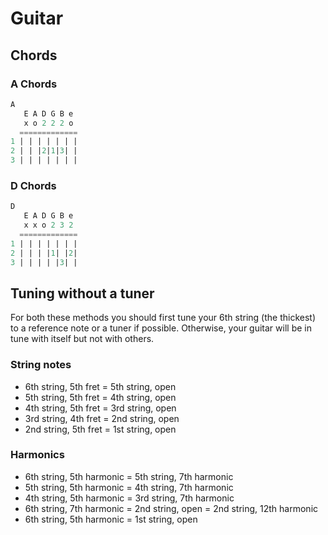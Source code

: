# Guitar

## Chords

### A Chords

```sql
A
   E A D G B e
   x o 2 2 2 o
  =============
1 | | | | | | |
2 | | |2|1|3| |
3 | | | | | | |
```

### D Chords

```sql
D
   E A D G B e
   x x o 2 3 2
  =============
1 | | | | | | |
2 | | | |1| |2|
3 | | | | |3| |
```

## Tuning without a tuner

For both these methods you should first tune your 6th string (the thickest) to a reference note or a tuner if possible.
Otherwise, your guitar will be in tune with itself but not with others.

### String notes

- 6th string, 5th fret = 5th string, open
- 5th string, 5th fret = 4th string, open
- 4th string, 5th fret = 3rd string, open
- 3rd string, 4th fret = 2nd string, open
- 2nd string, 5th fret = 1st string, open

### Harmonics

- 6th string, 5th harmonic = 5th string, 7th harmonic
- 5th string, 5th harmonic = 4th string, 7th harmonic
- 4th string, 5th harmonic = 3rd string, 7th harmonic
- 6th string, 7th harmonic = 2nd string, open = 2nd string, 12th harmonic
- 6th string, 5th harmonic = 1st string, open
